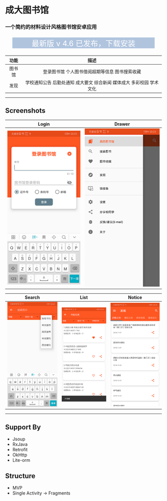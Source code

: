 
# 成大图书馆

### 一个简约的材料设计风格图书馆安卓应用 

<center>
<a href="https://fir.im/cdukits" style="font-size:24px; border: solid; background: #b0c4de; display: block; text-align: center; margin: 20px; text-decoration: none; color: white;"> 
最新版 v 4.6 已发布，下载安装
</a>
</center>

|功能|描述|
|:--------:|:-------:|
|图书馆|登录图书馆 个人图书借阅超期等信息 图书搜索收藏|
|发现|学校通知公告 后勤处通知 成大要文 综合新闻 媒体成大 多彩校园 学术文化|

---

## Screenshots

| Login | Drawer |
|:-:|:-:|
| ![First](./art/1.png) | ![Sec](./art/2.png) |

| Search | List |Notice|
|:-:|:-:|:-:|
| ![Third](./art/3.png) | ![Fourth](./art/4.png) |![Five](./art/5.png) |

---

## Support By

* Jsoup
* RxJava
* Retrofit
* OkHttp
* Lite-orm

## Structure

* MVP
* Single Activity -> Fragments
